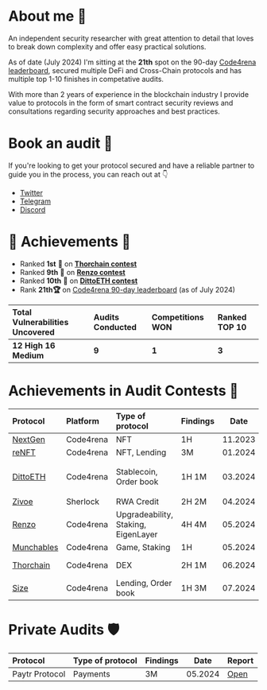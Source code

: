 # About me 🥷

An independent security researcher with great attention to detail that loves to break down complexity and offer easy practical solutions. 

As of date (July 2024) I'm sitting at the **21th** spot on the 90-day [Code4rena leaderboard](https://code4rena.com/@ilchovski), secured multiple DeFi and Cross-Chain protocols and has multiple top 1-10 finishes in competative audits.

With more than 2 years of experience in the blockchain industry I provide value to protocols in the form of smart contract security reviews and consultations regarding security approaches and best practices.

# Book an audit 📩

If you're looking to get your protocol secured and have a reliable partner to guide you in the process, you can reach out at 👇 
- [Twitter](https://x.com/ilchovski98)
- [Telegram](https://t.me/ilchovski)
- [Discord](https://discordapp.com/users/655489778669846549)

# 🥇 Achievements 🥇

- Ranked **1st** 🥇 on [**Thorchain contest**](https://code4rena.com/audits/2024-06-thorchain#top)
- Ranked **9th** 🏅 on [**Renzo contest**](https://code4rena.com/audits/2024-04-renzo#top)
- Ranked **10th** 🏅 on [**DittoETH contest**](https://code4rena.com/audits/2024-03-dittoeth#top)
- Rank **21th🏆** on [Code4rena 90-day leaderboard](https://code4rena.com/@ilchovski) (as of July 2024)

| Total Vulnerabilities Uncovered  | Audits Conducted  | Competitions WON | Ranked TOP 10 
| :------------ | :------------| :------------ | :------------ |
|**12 High** **16 Medium** |**9** | **1** |**3**|

# Achievements in Audit Contests 🏁

| Protocol                                                                  | Platform  | Type of protocol              | Findings| Date | My report|Info                                                                                     |
| :----------------------------------------------------------------------- | :-------- | :---------------------------- | :------------------------- |--- |:--------------------------------------------------------------------------------------------- |-------------------------| 
| [NextGen](https://code4rena.com/audits/2023-10-nextgen#top)  | Code4rena  | NFT              | 1H  | 11.2023             | [Open](./audits/contests/Code4rena/NextGen.md)| 
| [reNFT](https://code4rena.com/audits/2024-01-renft#top)  | Code4rena  | NFT, Lending              | 3M  | 01.2024            | [Open](./audits/contests/Code4rena/reNFT_.md) |
| [DittoETH](https://code4rena.com/audits/2024-03-dittoeth#top)  | Code4rena  | Stablecoin, Order book              | 1H 1M  | 03.2024             | [Open](./audits/contests/Code4rena/DittoETH.md)| Ranked **Top 10** ⭐️
| [Zivoe](https://audits.sherlock.xyz/contests/280)  | Sherlock  | RWA Credit              | 2H 2M  | 04.2024             | [Open](./audits/contests/Sherlock/Zivoe.md)| 
| [Renzo](https://code4rena.com/audits/2024-04-renzo#top)  | Code4rena  | Upgradeability, Staking, EigenLayer  | 4H 4M  | 05.2024            | [Open](./audits/contests/Code4rena/Renzo.md) | Ranked **9th** ⭐️
| [Munchables](https://code4rena.com/audits/2024-05-munchables#top)  | Code4rena  | Game, Staking  | 1H  | 05.2024            | [Open](./audits/contests/Code4rena/Munchables.md) | 
| [Thorchain](https://code4rena.com/audits/2024-06-thorchain#top)  | Code4rena  | DEX  | 2H 1M  | 06.2024            | Coming Soon | Ranked **1st** 🥇
| [Size](https://code4rena.com/audits/2024-06-size#top)  | Code4rena  | Lending, Order book  | 1H 3M  | 07.2024            | Coming Soon |

# Private Audits 🛡️
| Protocol                                                                    | Type of protocol              | Findings| Date | Report
| :----------------------------------------------------------------------- | :---------------------------- | :------------------------- |--- |:---------------------------------------------------------------------------------------------
| Paytr Protocol   | Payments              | 3M  | 05.2024             | [Open](./audits/private/Paytr-protocol.md)
